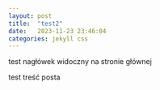 ```yaml
---
layout: post
title:  "test2"
date:   2023-11-23 23:46:04
categories: jekyll css
---
```

test nagłówek widoczny na stronie głównej

<!--more-->

test treść posta
